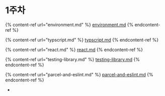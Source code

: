 # 1주차

{% content-ref url="environment.md" %}
[environment.md](environment.md)
{% endcontent-ref %}

{% content-ref url="typscript.md" %}
[typscript.md](typscript.md)
{% endcontent-ref %}

{% content-ref url="react.md" %}
[react.md](react.md)
{% endcontent-ref %}

{% content-ref url="testing-library.md" %}
[testing-library.md](testing-library.md)
{% endcontent-ref %}

{% content-ref url="parcel-and-eslint.md" %}
[parcel-and-eslint.md](parcel-and-eslint.md)
{% endcontent-ref %}

*

